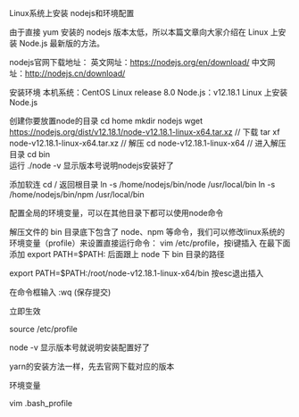 

Linux系统上安装 nodejs和环境配置

由于直接 yum 安装的 nodejs 版本太低，所以本篇文章向大家介绍在 Linux 上安装 Node.js 最新版的方法。

nodejs官网下载地址：
 英文网址：https://nodejs.org/en/download/
 中文网址：http://nodejs.cn/download/

安装环境
本机系统：CentOS Linux release 8.0
Node.js：v12.18.1
Linux 上安装 Node.js

创建你要放置node的目录
cd home
mkdir nodejs
wget https://nodejs.org/dist/v12.18.1/node-v12.18.1-linux-x64.tar.xz    // 下载
tar xf node-v12.18.1-linux-x64.tar.xz                                   // 解压
cd node-v12.18.1-linux-x64     // 进入解压目录
cd bin  
运行 ./node -v
显示版本号说明nodejs安装好了

添加软连
cd / 返回根目录
ln -s /home/nodejs/bin/node /usr/local/bin
ln -s /home/nodejs/bin/npm /usr/local/bin

配置全局的环境变量，可以在其他目录下都可以使用node命令

解压文件的 bin 目录底下包含了 node、npm 等命令，我们可以修改linux系统的环境变量（profile）来设置直接运行命令：
vim /etc/profile，按i键插入
在最下面添加 export PATH=$PATH: 后面跟上 node 下 bin 目录的路径

export PATH=$PATH:/root/node-v12.18.1-linux-x64/bin
按esc退出插入

在命令框输入 :wq (保存提交)

立即生效

source /etc/profile

node -v
显示版本号就说明安装配置好了




yarn的安装方法一样，先去官网下载对应的版本

环境变量

vim .bash_profile

